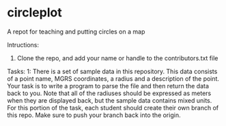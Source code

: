 circleplot
==========

A repot for teaching and putting circles on a map

Intructions:
1. Clone the repo, and add your name or handle to the contributors.txt file


Tasks:
1: There is a set of sample data in this repository. This data consists of a point name, MGRS coordinates, a radius and a description of the point. Your task is to write a program to parse the file and then return the data back to you. Note that all of the radiuses should be expressed as meters when they are displayed  back, but the sample data contains mixed units. For this portion of the task, each student should create their own branch of this repo. Make sure to push your branch back into the origin.
